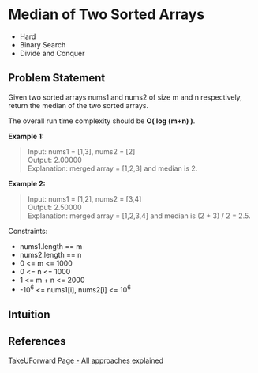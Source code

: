 # Median of Two Sorted Arrays

- Hard
- Binary Search
- Divide and Conquer

## Problem Statement
Given two sorted arrays nums1 and nums2 of size m and n respectively, return the median of the two sorted arrays.

The overall run time complexity should be **O( log (m+n) )**.

**Example 1:**

>Input: nums1 = [1,3], nums2 = [2]  
Output: 2.00000  
Explanation: merged array = [1,2,3] and median is 2.  

**Example 2:**  

>Input: nums1 = [1,2], nums2 = [3,4]  
Output: 2.50000  
Explanation: merged array = [1,2,3,4] and median is (2 + 3) / 2 = 2.5.  
 

Constraints:

- nums1.length == m
- nums2.length == n
- 0 <= m <= 1000
- 0 <= n <= 1000
- 1 <= m + n <= 2000
- -10<sup>6</sup> <= nums1[i], nums2[i] <= 10<sup>6</sup>


## Intuition


## References

[TakeUForward Page - All approaches explained](https://takeuforward.org/data-structure/median-of-two-sorted-arrays-of-different-sizes/)